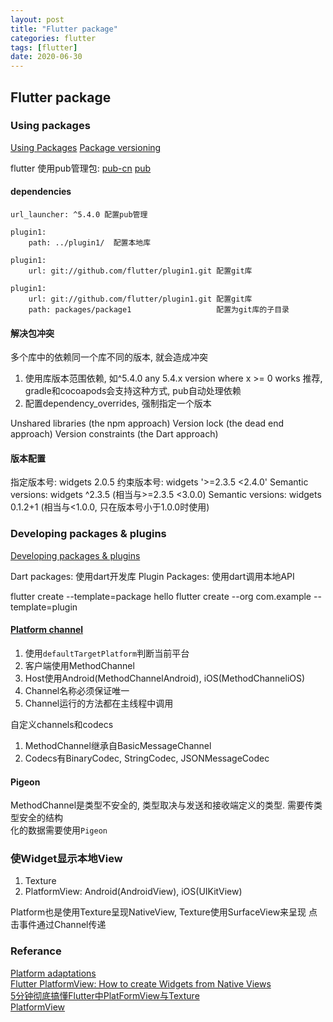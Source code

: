 ```yaml
---
layout: post
title: "Flutter package"
categories: flutter
tags: [flutter]
date: 2020-06-30
---
```


## Flutter package

### Using packages

[Using Packages](https://flutter.dev/docs/development/packages-and-plugins/using-packages)
[Package versioning](https://dart.dev/tools/pub/versioning)

flutter 使用pub管理包:
[pub-cn](https://pub.flutter-io.cn/)
[pub](https://pub.dev/)

#### dependencies

    url_launcher: ^5.4.0 配置pub管理

    plugin1:
        path: ../plugin1/  配置本地库

    plugin1:
        url: git://github.com/flutter/plugin1.git 配置git库

    plugin1:
        url: git://github.com/flutter/plugin1.git 配置git库
        path: packages/package1                   配置为git库的子目录


#### 解决包冲突
多个库中的依赖同一个库不同的版本, 就会造成冲突

1. 使用库版本范围依赖, 如^5.4.0  any 5.4.x version where x >= 0 works
    推荐, gradle和cocoapods会支持这种方式, pub自动处理依赖
2. 配置dependency_overrides, 强制指定一个版本

Unshared libraries (the npm approach)
Version lock (the dead end approach)
Version constraints (the Dart approach)

#### 版本配置

指定版本号: widgets 2.0.5
约束版本号: widgets '&gt;=2.3.5 &lt;2.4.0'
Semantic versions: widgets ^2.3.5   (相当与&gt;=2.3.5 &lt;3.0.0)
Semantic versions: widgets 0.1.2+1  (相当与&lt;1.0.0, 只在版本号小于1.0.0时使用)

### Developing packages & plugins

[Developing packages & plugins](https://flutter.dev/docs/development/packages-and-plugins/developing-packages)

Dart packages: 使用dart开发库
Plugin Packages: 使用dart调用本地API

flutter create --template=package hello
flutter create --org com.example --template=plugin

#### [Platform channel](https://flutter.dev/docs/development/platform-integration/platform-channels)

1. 使用`defaultTargetPlatform`判断当前平台
2. 客户端使用MethodChannel
3. Host使用Android(MethodChannelAndroid), iOS(MethodChanneliOS)
4. Channel名称必须保证唯一
5. Channel运行的方法都在主线程中调用

自定义channels和codecs
1. MethodChannel继承自BasicMessageChannel
2. Codecs有BinaryCodec, StringCodec, JSONMessageCodec

#### Pigeon

MethodChannel是类型不安全的, 类型取决与发送和接收端定义的类型. 需要传类型安全的结构  
化的数据需要使用`Pigeon`

### 使Widget显示本地View

1. Texture
2. PlatformView: Android(AndroidView), iOS(UIKitView)

Platform也是使用Texture呈现NativeView, Texture使用SurfaceView来呈现
点击事件通过Channel传递

### Referance

[Platform adaptations](https://flutter.dev/docs/resources/platform-adaptations)  
[Flutter PlatformView: How to create Widgets from Native Views](https://medium.com/flutter-community/flutter-platformview-how-to-create-flutter-widgets-from-native-views-366e378115b6)  
[5分钟彻底搞懂Flutter中PlatFormView与Texture](https://cloud.tencent.com/developer/article/1584477)  
[PlatformView](https://github.com/loosaSH/flutter-PlatformView)  
